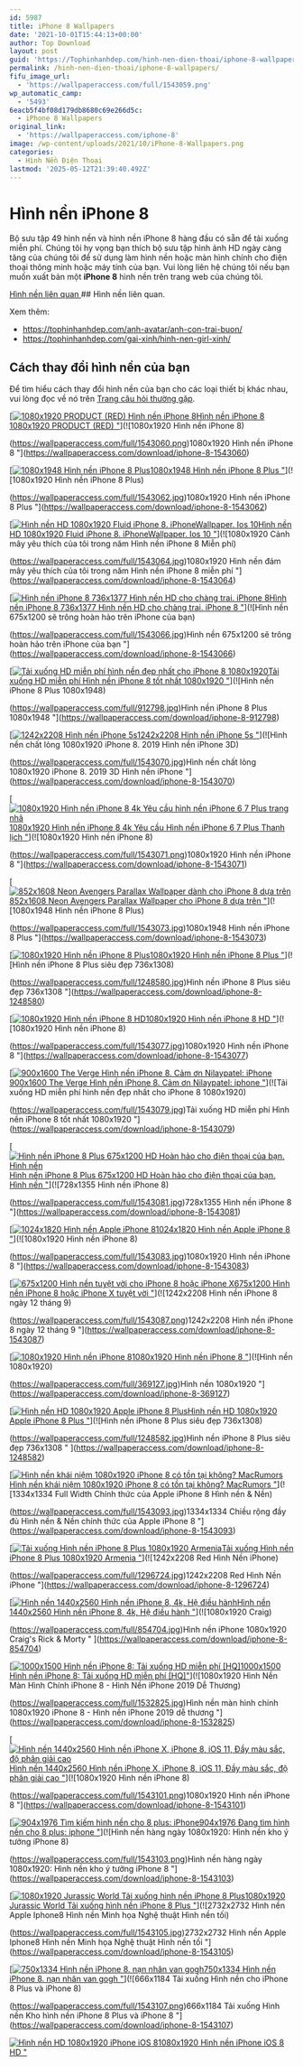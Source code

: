 ```yaml
---
id: 5987
title: iPhone 8 Wallpapers
date: '2021-10-01T15:44:13+00:00'
author: Top Download
layout: post
guid: 'https://Tophinhanhdep.com/hinh-nen-dien-thoai/iphone-8-wallpapers/'
permalink: /hinh-nen-dien-thoai/iphone-8-wallpapers/
fifu_image_url:
  - 'https://wallpaperaccess.com/full/1543059.png'
wp_automatic_camp:
  - '5493'
6eacb5f4bf08d179db8680c69e266d5c:
  - iPhone 8 Wallpapers
original_link:
  - 'https://wallpaperaccess.com/iphone-8'
image: /wp-content/uploads/2021/10/iPhone-8-Wallpapers.png
categories:
  - Hình Nền Điện Thoại
lastmod: '2025-05-12T21:39:40.492Z'
---
```

# Hình nền iPhone 8

Bộ sưu tập 49 hình nền và hình nền iPhone 8 hàng đầu có sẵn để tải xuống miễn phí. Chúng tôi hy vọng bạn thích bộ sưu tập hình ảnh HD ngày càng tăng của chúng tôi để sử dụng làm hình nền hoặc màn hình chính cho điện thoại thông minh hoặc máy tính của bạn. Vui lòng liên hệ chúng tôi nếu bạn muốn xuất bản một **iPhone 8** hình nền trên trang web của chúng tôi.

[Hình nền liên quan ](#related) ## Hình nền liên quan.

   
 Xem thêm:

   
- <https://tophinhanhdep.com/anh-avatar/anh-con-trai-buon/>
- <https://tophinhanhdep.com/gai-xinh/hinh-nen-girl-xinh/>

## Cách thay đổi hình nền của bạn

Để tìm hiểu cách thay đổi hình nền của bạn cho các loại thiết bị khác nhau, vui lòng đọc về nó trên [Trang câu hỏi thường gặp](https://tophinhanhdep.com/faq/).

  
[[![1080x1920 PRODUCT (RED) Hình nền iPhone 8](https://wallpaperaccess.com/full/1543059.png)Hình nền iPhone 8 1080x1920 PRODUCT (RED) "](https://wallpaperaccess.com/download/iphone-8-1543059)](![1080x1920 Hình nền iPhone 8)

(https://wallpaperaccess.com/full/1543060.png)1080x1920 Hình nền iPhone 8 "](https://wallpaperaccess.com/download/iphone-8-1543060)

[[![1080x1948 Hình nền iPhone 8 Plus](https://wallpaperaccess.com/full/1248577.jpg)1080x1948 Hình nền iPhone 8 Plus "](https://wallpaperaccess.com/download/iphone-8-1248577)](![1080x1920 Hình nền iPhone 8 Plus)

(https://wallpaperaccess.com/full/1543062.jpg)1080x1920 Hình nền iPhone 8 Plus "](https://wallpaperaccess.com/download/iphone-8-1543062)

[[![Hình nền HD 1080x1920 Fluid iPhone 8.  iPhoneWallpaper.  Ios 10](https://wallpaperaccess.com/full/1323345.jpg)Hình nền HD 1080x1920 Fluid iPhone 8. iPhoneWallpaper. Ios 10 "](https://wallpaperaccess.com/download/iphone-8-1323345)](![1080x1920 Cảnh mây yêu thích của tôi trong năm Hình nền iPhone 8 Miễn phí)

(https://wallpaperaccess.com/full/1543064.jpg)1080x1920 Hình nền đám mây yêu thích của tôi trong năm Hình nền iPhone 8 miễn phí "](https://wallpaperaccess.com/download/iphone-8-1543064)

[[![Hình nền iPhone 8 736x1377 Hình nền HD cho chàng trai.  iPhone 8](https://wallpaperaccess.com/full/1543065.jpg)Hình nền iPhone 8 736x1377 Hình nền HD cho chàng trai. iPhone 8 "](https://wallpaperaccess.com/download/iphone-8-1543065)](![Hình nền 675x1200 sẽ trông hoàn hảo trên iPhone của bạn)

(https://wallpaperaccess.com/full/1543066.jpg)Hình nền 675x1200 sẽ trông hoàn hảo trên iPhone của bạn "](https://wallpaperaccess.com/download/iphone-8-1543066)

[[![Tải xuống HD miễn phí hình nền đẹp nhất cho iPhone 8 1080x1920](https://wallpaperaccess.com/full/1543067.jpg)Tải xuống HD miễn phí Hình nền iPhone 8 tốt nhất 1080x1920 "](https://wallpaperaccess.com/download/iphone-8-1543067)](![Hình nền iPhone 8 Plus 1080x1948)

(https://wallpaperaccess.com/full/912798.jpg)Hình nền iPhone 8 Plus 1080x1948 "](https://wallpaperaccess.com/download/iphone-8-912798)

[[![1242x2208 Hình nền iPhone 5s](https://wallpaperaccess.com/full/1543069.jpg)1242x2208 Hình nền iPhone 5s "](https://wallpaperaccess.com/download/iphone-8-1543069)](![Hình nền chất lỏng 1080x1920 iPhone 8.  2019 Hình nền iPhone 3D)

(https://wallpaperaccess.com/full/1543070.jpg)Hình nền chất lỏng 1080x1920 iPhone 8. 2019 3D Hình nền iPhone "](https://wallpaperaccess.com/download/iphone-8-1543070)

[[![1080x1920 Hình nền iPhone 8 4k Yêu cầu hình nền iPhone 6 7 Plus trang nhã](https://wallpaperaccess.com/full/912815.jpg)1080x1920 Hình nền iPhone 8 4k Yêu cầu Hình nền iPhone 6 7 Plus Thanh lịch "](https://wallpaperaccess.com/download/iphone-8-912815)](![1080x1920 Hình nền iPhone 8)

(https://wallpaperaccess.com/full/1543071.png)1080x1920 Hình nền iPhone 8 "](https://wallpaperaccess.com/download/iphone-8-1543071)

[[![852x1608 Neon Avengers Parallax Wallpaper dành cho iPhone 8 dựa trên](https://wallpaperaccess.com/full/140085.jpg)852x1608 Neon Avengers Parallax Wallpaper cho iPhone 8 dựa trên "](https://wallpaperaccess.com/download/iphone-8-140085)](![1080x1948 Hình nền iPhone 8 Plus)

(https://wallpaperaccess.com/full/1543073.jpg)1080x1948 Hình nền iPhone 8 Plus "](https://wallpaperaccess.com/download/iphone-8-1543073)

[[![1080x1920 Hình nền iPhone 8 Plus](https://wallpaperaccess.com/full/1543074.jpg)1080x1920 Hình nền iPhone 8 Plus "](https://wallpaperaccess.com/download/iphone-8-1543074)](![Hình nền iPhone 8 Plus siêu đẹp 736x1308)

(https://wallpaperaccess.com/full/1248580.jpg)Hình nền iPhone 8 Plus siêu đẹp 736x1308 "](https://wallpaperaccess.com/download/iphone-8-1248580)

[[![1080x1920 Hình nền iPhone 8 HD](https://wallpaperaccess.com/full/1543076.jpg)1080x1920 Hình nền iPhone 8 HD "](https://wallpaperaccess.com/download/iphone-8-1543076)](![1080x1920 Hình nền iPhone 8)

(https://wallpaperaccess.com/full/1543077.jpg)1080x1920 Hình nền iPhone 8 "](https://wallpaperaccess.com/download/iphone-8-1543077)

[[![900x1600 The Verge Hình nền iPhone 8. Cảm ơn Nilaypatel: iPhone](https://wallpaperaccess.com/full/1543078.jpg)900x1600 The Verge Hình nền iPhone 8. Cảm ơn Nilaypatel: iphone "](https://wallpaperaccess.com/download/iphone-8-1543078)](![Tải xuống HD miễn phí hình nền đẹp nhất cho iPhone 8 1080x1920)

(https://wallpaperaccess.com/full/1543079.jpg)Tải xuống HD miễn phí Hình nền iPhone 8 tốt nhất 1080x1920 "](https://wallpaperaccess.com/download/iphone-8-1543079)

[[![Hình nền iPhone 8 Plus 675x1200 HD Hoàn hảo cho điện thoại của bạn.  Hình nền](https://wallpaperaccess.com/full/912801.jpg)Hình nền iPhone 8 Plus 675x1200 HD Hoàn hảo cho điện thoại của bạn. Hình nền "](https://wallpaperaccess.com/download/iphone-8-912801)](![728x1355 Hình nền iPhone 8)

(https://wallpaperaccess.com/full/1543081.jpg)728x1355 Hình nền iPhone 8 "](https://wallpaperaccess.com/download/iphone-8-1543081)

[[![1024x1820 Hình nền Apple iPhone 8](https://wallpaperaccess.com/full/1543082.png)1024x1820 Hình nền Apple iPhone 8 "](https://wallpaperaccess.com/download/iphone-8-1543082)](![1080x1920 Hình nền iPhone 8)

(https://wallpaperaccess.com/full/1543083.jpg)1080x1920 Hình nền iPhone 8 "](https://wallpaperaccess.com/download/iphone-8-1543083)

[[![675x1200 Hình nền tuyệt vời cho iPhone 8 hoặc iPhone X](https://wallpaperaccess.com/full/1543086.jpg)675x1200 Hình nền iPhone 8 hoặc iPhone X tuyệt vời "](https://wallpaperaccess.com/download/iphone-8-1543086)](![1242x2208 Hình nền iPhone 8 ngày 12 tháng 9)

(https://wallpaperaccess.com/full/1543087.png)1242x2208 Hình nền iPhone 8 ngày 12 tháng 9 "](https://wallpaperaccess.com/download/iphone-8-1543087)

[[![1080x1920 Hình nền iPhone 8](https://wallpaperaccess.com/full/1543088.jpg)1080x1920 Hình nền iPhone 8 "](https://wallpaperaccess.com/download/iphone-8-1543088)](![Hình nền 1080x1920)

(https://wallpaperaccess.com/full/369127.jpg)Hình nền 1080x1920 "](https://wallpaperaccess.com/download/iphone-8-369127)

[[![Hình nền HD 1080x1920 Apple iPhone 8 Plus](https://wallpaperaccess.com/full/633707.jpg)Hình nền HD 1080x1920 Apple iPhone 8 Plus "](https://wallpaperaccess.com/download/iphone-8-633707)](![Hình nền iPhone 8 Plus siêu đẹp 736x1308)

(https://wallpaperaccess.com/full/1248582.jpg)Hình nền iPhone 8 Plus siêu đẹp 736x1308 " ](https://wallpaperaccess.com/download/iphone-8-1248582)

[[![Hình nền khái niệm 1080x1920 iPhone 8 có tồn tại không?  MacRumors](https://wallpaperaccess.com/full/1543092.jpg)Hình nền khái niệm 1080x1920 iPhone 8 có tồn tại không? MacRumors "](https://wallpaperaccess.com/download/iphone-8-1543092)](![1334x1334 Full Width Chính thức của Apple iPhone 8 Hình nền & Nền)

(https://wallpaperaccess.com/full/1543093.jpg)1334x1334 Chiều rộng đầy đủ Hình nền &amp; Nền chính thức của Apple iPhone 8 "](https://wallpaperaccess.com/download/iphone-8-1543093)

[[![Tải xuống Hình nền iPhone 8 Plus 1080x1920 Armenia](https://wallpaperaccess.com/full/912806.jpg)Tải xuống Hình nền iPhone 8 Plus 1080x1920 Armenia "](https://wallpaperaccess.com/download/iphone-8-912806)](![1242x2208 Red Hình Nền iPhone)

(https://wallpaperaccess.com/full/1296724.jpg)1242x2208 Red Hình Nền iPhone "](https://wallpaperaccess.com/download/iphone-8-1296724)

[[![Hình nền 1440x2560 Hình nền iPhone 8, 4k, Hệ điều hành](https://wallpaperaccess.com/full/1543095.jpg)Hình nền 1440x2560 Hình nền iPhone 8, 4k, Hệ điều hành "](https://wallpaperaccess.com/download/iphone-8-1543095)](![1080x1920 Craig)

(https://wallpaperaccess.com/full/854704.jpg)Hình nền iPhone 1080x1920 Craig's Rick &amp; Morty " ](https://wallpaperaccess.com/download/iphone-8-854704)

[[![1000x1500 Hình nền iPhone 8: Tải xuống HD miễn phí [HQ]](https://wallpaperaccess.com/full/1543097.jpg)1000x1500 Hình nền iPhone 8: Tải xuống HD miễn phí \[HQ\]"](https://wallpaperaccess.com/download/iphone-8-1543097)](![1080x1920 Hình Nền Màn Hình Chính iPhone 8 - Hình Nền iPhone 2019 Dễ Thương)

(https://wallpaperaccess.com/full/1532825.jpg)Hình nền màn hình chính 1080x1920 iPhone 8 - Hình nền iPhone 2019 dễ thương "](https://wallpaperaccess.com/download/iphone-8-1532825)

[[![Hình nền 1440x2560 Hình nền iPhone X, iPhone 8, iOS 11, Đầy màu sắc, độ phân giải cao](https://wallpaperaccess.com/full/1543100.jpg)Hình nền 1440x2560 Hình nền iPhone X, iPhone 8, iOS 11, Đầy màu sắc, độ phân giải cao "](https://wallpaperaccess.com/download/iphone-8-1543100)](![1080x1920 Hình nền iPhone 8)

(https://wallpaperaccess.com/full/1543101.png)1080x1920 Hình nền iPhone 8 "](https://wallpaperaccess.com/download/iphone-8-1543101)

[[![904x1976 Tìm kiếm hình nền cho 8 plus: iPhone](https://wallpaperaccess.com/full/1248625.jpg)904x1976 Đang tìm hình nền cho 8 plus: iphone "](https://wallpaperaccess.com/download/iphone-8-1248625)](![Hình nền hàng ngày 1080x1920: Hình nền kho ý tưởng iPhone 8)

(https://wallpaperaccess.com/full/1543103.png)Hình nền hàng ngày 1080x1920: Hình nền kho ý tưởng iPhone 8 "](https://wallpaperaccess.com/download/iphone-8-1543103)

[[![1080x1920 Jurassic World Tải xuống hình nền iPhone 8 Plus](https://wallpaperaccess.com/full/912823.jpg)1080x1920 Jurassic World Tải xuống hình nền iPhone 8 Plus "](https://wallpaperaccess.com/download/iphone-8-912823)](![2732x2732 Hình nền Apple Iphone8 Hình nền Minh họa Nghệ thuật Hình nền tối)

(https://wallpaperaccess.com/full/1543105.jpg)2732x2732 Hình nền Apple Iphone8 Hình nền Minh họa Nghệ thuật Hình nền tối "](https://wallpaperaccess.com/download/iphone-8-1543105)

[[![750x1334 Hình nền iPhone 8.  nạn nhân van gogh](https://wallpaperaccess.com/full/6637.jpg)750x1334 Hình nền iPhone 8. nạn nhân van gogh "](https://wallpaperaccess.com/download/iphone-8-6637)](![666x1184 Tải xuống Hình nền cho iPhone 8 Plus và iPhone 8)

(https://wallpaperaccess.com/full/1543107.png)666x1184 Tải xuống Hình nền Kho hình nền iPhone 8 Plus và iPhone 8 "](https://wallpaperaccess.com/download/iphone-8-1543107)

[![Hình nền HD 1080x1920 iPhone iOS 8](https://wallpaperaccess.com/full/1543108.jpg)1080x1920 Hình nền iPhone iOS 8 HD "](https://wallpaperaccess.com/download/iphone-8-1543108)
